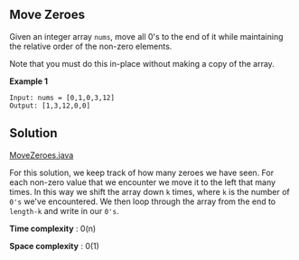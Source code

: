 ## Move Zeroes

Given an integer array ```nums```, move all 0's to the end of it while maintaining the relative order of the non-zero elements.

Note that you must do this in-place without making a copy of the array.

**Example 1**
```
Input: nums = [0,1,0,3,12]
Output: [1,3,12,0,0]
```

## Solution
[MoveZeroes.java](/JavaCodeChallenges/src/com/acanady/challengesolutions/MoveZeroes.java)

For this solution, we keep track of how many zeroes we have seen. For each 
non-zero value that we encounter we move it to the left that many times. In this way we shift the array down ```k``` times,
where ```k``` is the number of ```0's``` we've encountered. We then loop through the array from the end to
```length-k``` and write in our ```0's```.

**Time complexity** : 0(n)

**Space complexity** : 0(1)
 